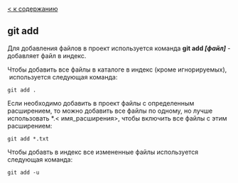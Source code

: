 [< к содержанию](readme.md)

## git add

Для добавления файлов в проект используется команда **git add *[файл]*** - добавляет файл в индекс.

Чтобы добавить все файлы в каталоге в индекс (кроме игнорируемых),  используется следующая команда: 

```bash=
git add .
```

Если необходимо добавить в проект файлы с определенным расширением, то можно добавить все файлы по одному, но лучше использовать *.< имя_расширения>, чтобы включить все файлы с этим расширением:

```bash=
git add *.txt
```

Чтобы добавть в индекс все измененные файлы используется следующая команда:

```bash=
git add -u
```
